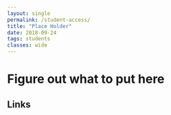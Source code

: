 ```yaml
---
layout: single
permalink: /student-access/
title: "Place Holder"
date: 2018-09-24
tags: students
classes: wide
---
```

# Figure out what to put here  

## Links 
